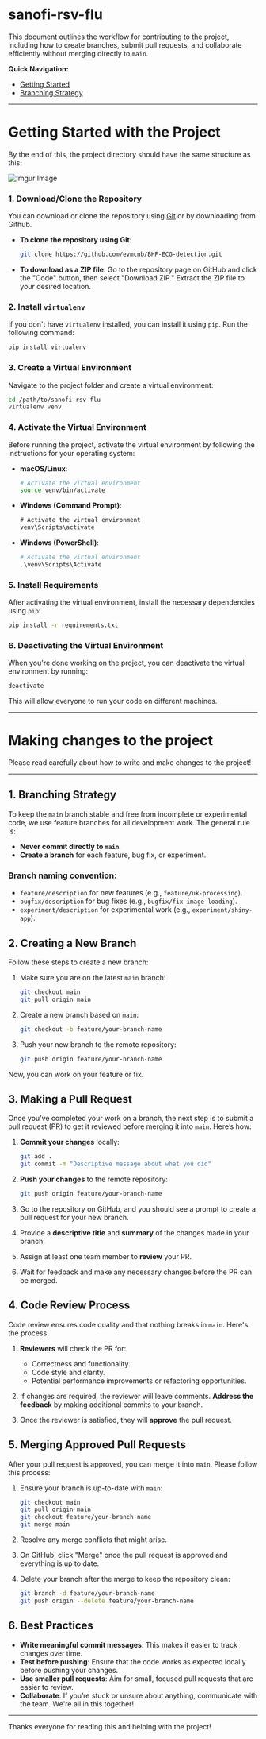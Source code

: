 # sanofi-rsv-flu

This document outlines the workflow for contributing to the project, including how to create branches, submit pull requests, and collaborate efficiently without merging directly to `main`.

**Quick Navigation:**
- [Getting Started](#getting-started-with-the-project)
- [Branching Strategy](#making-changes-to-the-project)

---

# Getting Started with the Project

By the end of this, the project directory should have the same structure as this: 

![Imgur Image](https://i.imgur.com/fWPBTdJ.png)

### 1. Download/Clone the Repository

You can download or clone the repository using [Git](https://git-scm.com/downloads) or by downloading from Github.

- **To clone the repository using Git**:
  ```bash
  git clone https://github.com/evmcnb/BHF-ECG-detection.git
  ```

- **To download as a ZIP file**:
  Go to the repository page on GitHub and click the "Code" button, then select "Download ZIP." Extract the ZIP file to your desired location.

### 2. Install `virtualenv`

If you don't have `virtualenv` installed, you can install it using `pip`. Run the following command:

```bash
pip install virtualenv
```

### 3. Create a Virtual Environment

Navigate to the project folder and create a virtual environment:

```bash
cd /path/to/sanofi-rsv-flu
virtualenv venv
```

### 4. Activate the Virtual Environment

Before running the project, activate the virtual environment by following the instructions for your operating system:

- **macOS/Linux**:
  ```bash
  # Activate the virtual environment
  source venv/bin/activate
  ```

- **Windows (Command Prompt)**:
  ```cmd
  # Activate the virtual environment
  venv\Scripts\activate
  ```

- **Windows (PowerShell)**:
  ```powershell
  # Activate the virtual environment
  .\venv\Scripts\Activate
  ```

### 5. Install Requirements

After activating the virtual environment, install the necessary dependencies using `pip`:

```bash
pip install -r requirements.txt
```

### 6. Deactivating the Virtual Environment

When you're done working on the project, you can deactivate the virtual environment by running:

```bash
deactivate
```

This will allow everyone to run your code on different machines.


---

# Making changes to the project

Please read carefully about how to write and make changes to the project!

---

## 1. Branching Strategy

To keep the `main` branch stable and free from incomplete or experimental code, we use feature branches for all development work. The general rule is:

- **Never commit directly to `main`**.
- **Create a branch** for each feature, bug fix, or experiment.

### Branch naming convention:

- `feature/description` for new features (e.g., `feature/uk-processing`).
- `bugfix/description` for bug fixes (e.g., `bugfix/fix-image-loading`).
- `experiment/description` for experimental work (e.g., `experiment/shiny-app`).

## 2. Creating a New Branch

Follow these steps to create a new branch:

1. Make sure you are on the latest `main` branch:

   ```bash
   git checkout main
   git pull origin main
   ```

2. Create a new branch based on `main`:

   ```bash
   git checkout -b feature/your-branch-name
   ```

3. Push your new branch to the remote repository:
   ```bash
   git push origin feature/your-branch-name
   ```

Now, you can work on your feature or fix.

## 3. Making a Pull Request

Once you’ve completed your work on a branch, the next step is to submit a pull request (PR) to get it reviewed before merging it into `main`. Here’s how:

1. **Commit your changes** locally:

   ```bash
   git add .
   git commit -m "Descriptive message about what you did"
   ```

2. **Push your changes** to the remote repository:

   ```bash
   git push origin feature/your-branch-name
   ```

3. Go to the repository on GitHub, and you should see a prompt to create a pull request for your new branch.

4. Provide a **descriptive title** and **summary** of the changes made in your branch.

5. Assign at least one team member to **review** your PR.

6. Wait for feedback and make any necessary changes before the PR can be merged.

## 4. Code Review Process

Code review ensures code quality and that nothing breaks in `main`. Here's the process:

1. **Reviewers** will check the PR for:

   - Correctness and functionality.
   - Code style and clarity.
   - Potential performance improvements or refactoring opportunities.

2. If changes are required, the reviewer will leave comments. **Address the feedback** by making additional commits to your branch.

3. Once the reviewer is satisfied, they will **approve** the pull request.

## 5. Merging Approved Pull Requests

After your pull request is approved, you can merge it into `main`. Please follow this process:

1. Ensure your branch is up-to-date with `main`:

   ```bash
   git checkout main
   git pull origin main
   git checkout feature/your-branch-name
   git merge main
   ```

2. Resolve any merge conflicts that might arise.

3. On GitHub, click "Merge" once the pull request is approved and everything is up to date.

4. Delete your branch after the merge to keep the repository clean:
   ```bash
   git branch -d feature/your-branch-name
   git push origin --delete feature/your-branch-name
   ```

## 6. Best Practices

- **Write meaningful commit messages**: This makes it easier to track changes over time.
- **Test before pushing**: Ensure that the code works as expected locally before pushing your changes.
- **Use smaller pull requests**: Aim for small, focused pull requests that are easier to review.
- **Collaborate**: If you’re stuck or unsure about anything, communicate with the team. We're all in this together!

---

Thanks everyone for reading this and helping with the project!
